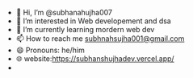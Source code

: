 - 👋 Hi, I’m @subhanahujha007
- 👀 I’m interested in Web developement and dsa 
- 🌱 I’m currently learning mordern web dev
- 📫 How to reach me subhnahsujha001@gmail.com 
- 😄 Pronouns: he/him
- 🌐 website:https://subhanshujhadev.vercel.app/
-

<!---
subhanahujha007/subhanahujha007 is a ✨ special ✨ repository because its `README.md` (this file) appears on your GitHub profile.
You can click the Preview link to take a look at your changes.
--->
